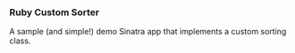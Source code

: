 ### Ruby Custom Sorter

A sample (and simple!) demo Sinatra app that implements a custom sorting class.